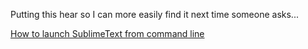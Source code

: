 Putting this hear so I can more easily find it next time someone asks...

[How to launch SublimeText from command line](http://olivierlacan.com/posts/launch-sublime-text-3-from-the-command-line/)

